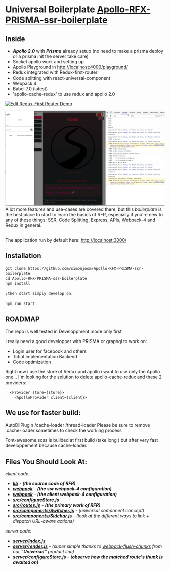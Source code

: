 # Universal Boilerplate [Apollo-RFX-PRISMA-ssr-boilerplate](https://github.com/simonjoom/Apollo-RFX-PRISMA-ssr-boilerplate)

## Inside
- ***Apollo 2.0*** with ***Prisma*** already setup (no need to make a prisma deploy or a prisma init the server take care)
- Socket apollo work and setting up
- Apollo Playground in [http://localhost:4000/playground/](http://localhost:4000/playground/)
- Redux integrated with Redux-first-router
- Code splitting with react-universal-component
- Webpack 4
- Babel 7.0 (latest)
- 'apollo-cache-redux' to use redux and apollo 2.0


<a href="https://codesandbox.io/s/github/faceyspacey/redux-first-router-codesandbox" target="_blank">
  <img alt="Edit Redux-First Router Demo" src="https://codesandbox.io/static/img/play-codesandbox.svg">
</a>


![Apollo Universal Boilerplate screenshot](./screenshot.jpg) 
 A lot more features and use-cases are covered there, but this *boilerplate* is the best place to start to learn the basics of RFR,
  especially if you're new to any of these things: SSR, Code Splitting, Express, APIs, Webpack-4 and Redux in general.


##
The application run by default here:
[http://localhost:3000/](http://localhost:3000/)

## Installation

```
git clone https://github.com/simonjoom/Apollo-RFX-PRISMA-ssr-boilerplate
cd Apollo-RFX-PRISMA-ssr-boilerplate
npm install

;then start simply develop on:

npm run start
```

## ROADMAP
The repo is well tested in Developpment mode only first

I really need a good developper with PRISMA or graphql to work on:
- Login user for facebook and others
- Tchat implementation Backend
- Code optimization

Right now i use the store of Redux and apollo i want to use only the Apollo one .. 
I'm looking for the solution to delete apollo-cache-redux and these 2 providers:

```
  <Provider store={store}>
    <ApolloProvider client={client}>
```


## We use for faster build:
AutoDllPlugin /cache-loader /thread-loader
Please be sure to remove .cache-loader sometimes to check the working process

Font-awesome.scss is builded at first build (take long ) but after very fast developpement because cache-loader. 


## Files You Should Look At:

*client code:*
- [***lib***](./lib/index.js) - ***(the source code of RFR)***
- [***webpack***](./webpack/server.dev.js) - ***(the ssr webpack-4 configuration)***
- [***webpack***](./webpack/client.dev.js) - ***(the client webpack-4 configuration)***
- [***src/configureStore.js***](./src/configureStore.js)
- [***src/routes.js***](./src/routesMap.js) - ***(the primary work of RFR)***
- [***src/components/Switcher.js***](./src/components/Switcher.js) - *(universal component concept)*
- [***src/components/Sidebar.js***](./src/components/Sidebar.js) - *(look at the different ways to link + dispatch URL-aware actions)*

*server code:*
- [***server/index.js***](./server/index.js)
- [***server/render.js***](./server/render.js) - *(super simple thanks to [webpack-flush-chunks](https://github.com/faceyspacey/webpack-flush-chunks) from our ***"Universal"*** product line)*
- [***server/configureStore.js***](./server/configureStore.js) - ***(observe how the matched route's thunk is awaited on)***


